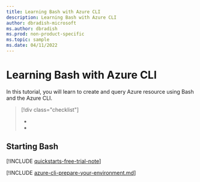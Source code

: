 ```yaml
--- 
title: Learning Bash with Azure CLI
description: Learning Bash with Azure CLI
author: dbradish-microsoft
ms.author: dbradish
ms.prod: non-product-specific
ms.topic: sample
ms.date: 04/11/2022
---
```

# Learning Bash with Azure CLI

In this tutorial, you will learn to create and query Azure resource using Bash and the Azure CLI.

> [!div class="checklist"]
>
> - 
> - 

## Starting Bash

[!INCLUDE [quickstarts-free-trial-note](~/azure-dev-docs-pr/articles/includes/quickstarts-free-trial-note.md)]

[!INCLUDE [azure-cli-prepare-your-environment.md](~/azure-dev-docs-pr/articles/includes/azure-cli-prepare-your-environment.md)]




